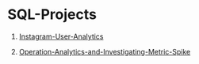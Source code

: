 # SQL-Projects

1) [Instagram-User-Analytics](https://github.com/SushmaRaasi/Instagram-User-Analytics)

2) [Operation-Analytics-and-Investigating-Metric-Spike](https://github.com/SushmaRaasi/Operation-Analytics-and-Investigating-Metric-Spike) 
